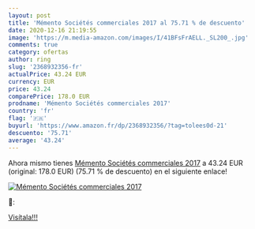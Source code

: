 ```yaml
---
layout: post
title: 'Mémento Sociétés commerciales 2017 al 75.71 % de descuento'
date: 2020-12-16 21:19:55
image: 'https://m.media-amazon.com/images/I/41BFsFrAELL._SL200_.jpg'
comments: true
category: ofertas
author: ring
slug: '2368932356-fr'
actualPrice: 43.24 EUR
currency: EUR
price: 43.24
comparePrice: 178.0 EUR
prodname: 'Mémento Sociétés commerciales 2017'
country: 'fr'
flag: '🇫🇷'
buyurl: 'https://www.amazon.fr/dp/2368932356/?tag=tolees0d-21'
descuento: '75.71'
average: '43.24'
---
```


Ahora mismo tienes [Mémento Sociétés commerciales 2017](https://www.amazon.fr/dp/2368932356/?tag=tolees0d-21) a 43.24 EUR (original: 178.0 EUR) (75.71 %  de descuento) en el siguiente enlace!

[![Mémento Sociétés commerciales 2017](https://m.media-amazon.com/images/I/41BFsFrAELL._SL200_.jpg)](https://www.amazon.fr/dp/2368932356/?tag=tolees0d-21)

🔎:


[Visítala!!!](https://www.amazon.fr/dp/2368932356/?tag=tolees0d-21)

